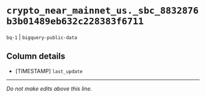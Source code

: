 # `crypto_near_mainnet_us._sbc_8832876b3b01489eb632c228383f6711`
`bq-1` | `bigquery-public-data`

## Column details
* [TIMESTAMP] `last_update`

-------------------------------------------------------------------------------
*Do not make edits above this line.*
